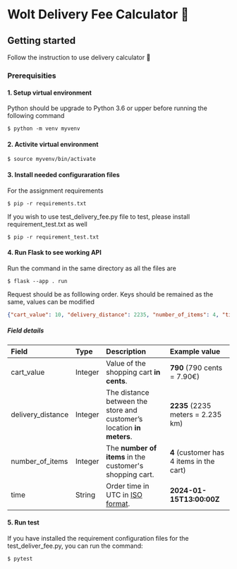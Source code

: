 # Wolt Delivery Fee Calculator 🛒

## Getting started
Follow the instruction to use delivery calculator 🧮

### Prerequisities
#### 1\. Setup virtual environment
Python should be upgrade to Python 3.6 or upper before running the following command
```
$ python -m venv myvenv
```
#### 2\. Activite virtual environment
```
$ source myvenv/bin/activate
```
#### 3\. Install needed configuraration files
For the assignment requirements
```
$ pip -r requirements.txt
```
If you wish to use test_delivery_fee.py file to test, please install requirement_test.txt as well
```
$ pip -r requirement_test.txt
```
#### 4\. Run Flask to see working API
Run the command in the same directory as all the files are

```
$ flask --app . run
```
Request should be as folllowing order. Keys should be remained as the same, values can be modified 
```json
{"cart_value": 10, "delivery_distance": 2235, "number_of_items": 4, "time": "2024-01-15T13:00:00Z"}
```
##### Field details

| Field             | Type  | Description                                                               | Example value                             |
|:---               |:---   |:---                                                                       |:---                                       |
|cart_value         |Integer|Value of the shopping cart __in cents__.                                   |__790__ (790 cents = 7.90€)                |
|delivery_distance  |Integer|The distance between the store and customer’s location __in meters__.      |__2235__ (2235 meters = 2.235 km)          |
|number_of_items    |Integer|The __number of items__ in the customer's shopping cart.                   |__4__ (customer has 4 items in the cart)   |
|time               |String |Order time in UTC in [ISO format](https://en.wikipedia.org/wiki/ISO_8601). |__2024-01-15T13:00:00Z__                   |

#### 5\. Run test
If you have installed the requirement configuration files for the test_deliver_fee.py, you can run the command:
```
$ pytest
```
